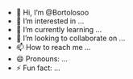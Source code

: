 - 👋 Hi, I’m @Bortolosoo
- 👀 I’m interested in ...
- 🌱 I’m currently learning ...
- 💞️ I’m looking to collaborate on ...
- 📫 How to reach me ...
- 😄 Pronouns: ...
- ⚡ Fun fact: ...

<!---
Bortolosoo/Bortolosoo is a ✨ special ✨ repository because its `README.md` (this file) appears on your GitHub profile.
You can click the Preview link to take a look at your changes.
--->
